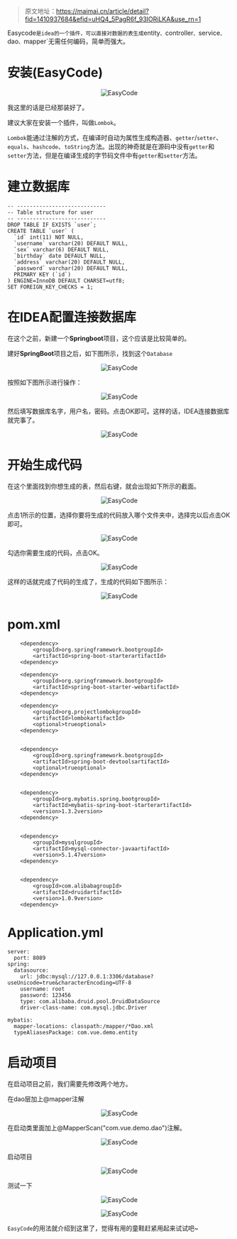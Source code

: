 > 原文地址：<https://maimai.cn/article/detail?fid=1410937684&efid=uHQ4_5PagR6f_93IORiLKA&use_rn=1>

Easycode`是idea的一个插件，可以直接对数据的表生成`entity`、`controller`、`service`、`dao`、`mapper`无需任何编码，简单而强大。

# 安装(EasyCode)
<div align=center>

![EasyCode](./imgs/28.png "EasyCode示意图")
<div align=left>

我这里的话是已经那装好了。

建议大家在安装一个插件，叫做`Lombok`。

`Lombok`能通过注解的方式，在编译时自动为属性生成构造器、`getter`/`setter`、`equals`、`hashcode`、`toString`方法。出现的神奇就是在源码中没有`getter`和`setter`方法，但是在编译生成的字节码文件中有`getter`和`setter`方法。

# 建立数据库

	-- ----------------------------
	-- Table structure for user
	-- ----------------------------
	DROP TABLE IF EXISTS `user`;
	CREATE TABLE `user` (
	  `id` int(11) NOT NULL,
	  `username` varchar(20) DEFAULT NULL,
	  `sex` varchar(6) DEFAULT NULL,
	  `birthday` date DEFAULT NULL,
	  `address` varchar(20) DEFAULT NULL,
	  `password` varchar(20) DEFAULT NULL,
	  PRIMARY KEY (`id`)
	) ENGINE=InnoDB DEFAULT CHARSET=utf8;
	SET FOREIGN_KEY_CHECKS = 1;

# 在IDEA配置连接数据库
在这个之前，新建一个**Springboot**项目，这个应该是比较简单的。

建好**SpringBoot**项目之后，如下图所示，找到这个`Database`
<div align=center>

![EasyCode](./imgs/29.png "EasyCode示意图")
<div align=left>

按照如下图所示进行操作：
<div align=center>

![EasyCode](./imgs/30.jpg "EasyCode示意图")
<div align=left>

然后填写数据库名字，用户名，密码。点击OK即可。这样的话，IDEA连接数据库就完事了。
<div align=center>

![EasyCode](./imgs/31.jpg "EasyCode示意图")
<div align=left>

# 开始生成代码
在这个里面找到你想生成的表，然后右键，就会出现如下所示的截面。
<div align=center>

![EasyCode](./imgs/32.jpg "EasyCode示意图")
<div align=left>

点击1所示的位置，选择你要将生成的代码放入哪个文件夹中，选择完以后点击OK即可。
<div align=center>

![EasyCode](./imgs/33.jpg "EasyCode示意图")
<div align=left>

勾选你需要生成的代码，点击OK。
<div align=center>

![EasyCode](./imgs/34.jpg "EasyCode示意图")
<div align=left>

这样的话就完成了代码的生成了，生成的代码如下图所示：
<div align=center>

![EasyCode](./imgs/35.jpg "EasyCode示意图")
<div align=left>

# pom.xml

 		<dependency>
            <groupId>org.springframework.bootgroupId>
            <artifactId>spring-boot-starterartifactId>
        <dependency>

        <dependency>
            <groupId>org.springframework.bootgroupId>
            <artifactId>spring-boot-starter-webartifactId>
        <dependency>

        <dependency>
            <groupId>org.projectlombokgroupId>
            <artifactId>lombokartifactId>
            <optional>trueoptional>
        <dependency>

        
        <dependency>
            <groupId>org.springframework.bootgroupId>
            <artifactId>spring-boot-devtoolsartifactId>
            <optional>trueoptional> 
        <dependency>

        
        <dependency>
            <groupId>org.mybatis.spring.bootgroupId>
            <artifactId>mybatis-spring-boot-starterartifactId>
            <version>1.3.2version>
        <dependency>

        
        <dependency>
            <groupId>mysqlgroupId>
            <artifactId>mysql-connector-javaartifactId>
            <version>5.1.47version>
        <dependency>

        
        <dependency>
            <groupId>com.alibabagroupId>
            <artifactId>druidartifactId>
            <version>1.0.9version>
        <dependency>

# Application.yml

	server:
	  port: 8089
	spring:
	  datasource:
	    url: jdbc:mysql://127.0.0.1:3306/database?useUnicode=true&characterEncoding=UTF-8
	    username: root
	    password: 123456
	    type: com.alibaba.druid.pool.DruidDataSource
	    driver-class-name: com.mysql.jdbc.Driver
	
	mybatis:
	  mapper-locations: classpath:/mapper/*Dao.xml
	  typeAliasesPackage: com.vue.demo.entity

# 启动项目
在启动项目之前，我们需要先修改两个地方。

在dao层加上@mapper注解
<div align=center>

![EasyCode](./imgs/36.jpg "EasyCode示意图")
<div align=left>

在启动类里面加上@MapperScan("com.vue.demo.dao")注解。
<div align=center>

![EasyCode](./imgs/37.jpg "EasyCode示意图")
<div align=left>

启动项目
<div align=center>

![EasyCode](./imgs/38.jpg "EasyCode示意图")
<div align=left>

测试一下
<div align=center>

![EasyCode](./imgs/39.jpg "EasyCode示意图")
<div align=left>
<div align=center>

![EasyCode](./imgs/40.jpg "EasyCode示意图")
<div align=left>

`EasyCode`的用法就介绍到这里了，觉得有用的童鞋赶紧用起来试试吧~